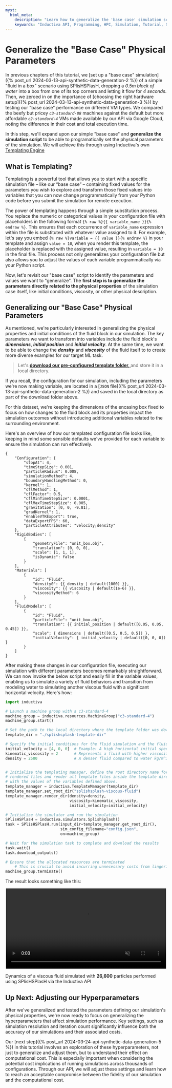 ```yaml
---
myst:
  html_meta:
    description: "Learn how to generalize the 'base case' simulation script using Inductiva's Templating Engine to modify parameters programmatically directly from your Python code."
    keywords: "Inductiva API, Programming, HPC, Simulation, Tutorial, Synthetic Data Generation, Physics-ML, SPH"
---
```


# Generalize the "Base Case" Physical Parameters

In previous chapters of this tutorial, we [set up a "base case" simulation]({% post_url 2024-03-13-api-synthetic-data-generation-2 %}) of a simple "fluid in a box" scenario using SPlisHSPlasH, dropping a 
_0.5m block of water_ into a box from one of its top corners and letting it flow 
for _4 seconds_. Then, we zeroed in on the importance of [choosing the right hardware setup]({% post_url 2024-03-13-api-synthetic-data-generation-3 %}) by testing our "base case" performance 
on different VM types. We compared the beefy but pricey _`c3-standard-88`_ machines 
against the default but more affordable _`c2-standard-4`_ VMs made available by 
our API via Google Cloud, noting the difference in their cost and total execution time.

In this step, we'll expand upon our simple "base case" and **generalize the simulation script**
to be able to programatically set the physical parameters of the simulation.
We will achieve this through using Inductiva's own [Templating Engine](https://docs.inductiva.ai/en/latest/explore_api/templating.html)

## What is Templating?

Templating is a powerful tool that allows you to start with a specific simulation 
file – like our “base case” – containing fixed values for the parameters you wish to 
explore and transform those fixed values into variables that you can now change 
programmatically from your Python code before you submit the simulation for remote 
execution.

The power of templating happens through a simple substitution process. You replace 
the numeric or categorical values in your configuration file with placeholders 
in the following format `{% raw %}{{ variable_name }}{% endraw %}`. This ensures 
that each occurrence of `variable_name` expression within the file is substituted 
with whatever value assigned to it. For example, let's say you embed `{% raw %}variable = {{ value }}{% endraw %}` 
in your template and assign `value = 10`, when you render this template, the placeholder 
is replaced with the assigned value, resulting in `variable = 10` in the final file. 
This process not only generalizes your configuration file but also allows you to 
adjust the values of each variable programmatically via your Python script.

Now, let's revisit our "base case" script to identify the parameters and values 
we want to "generalize". The **first step is to generalize the parameters directly related to the physical properties** of the simulation case itself, like initial conditions, viscosity, or other physical 
description.

## Generalizing our "Base Case" Physical Parameters

As mentioned, we're particularly interested in generalizing the physical properties 
and initial conditions of the fluid block in our simulation. The key parameters 
we want to transform into variables include the fluid block's ***dimensions***, 
***initial position*** and ***initial velocity***. At the same time, we want to 
be able to change the ***density*** and ***viscosity*** of the fluid itself to
to create more diverse examples for our target ML task.

>Let's **<a href="/assets/files/splishsplash-template-dir.zip" download="splishsplash-template-dir.zip" class="bi bi-cloud-download-fill">
<span> download our pre-configured template folder,</span>
      </a>** and store it in a local directory.

If you recall, the configuration for our simulation, including the parameters we're now 
making variable, are located in a [`JSON` file]({% post_url 2024-03-13-api-synthetic-data-generation-2 %}) 
and saved in the local directory as part of the download folder above.

For this dataset, we're keeping the dimensions of the encasing box fixed to focus 
on how changes to the fluid block and its properties impact the simulation 
outcomes without introducing additional variables related to the surrounding 
environment.

Here's an overview of how our templated configuration file looks like, keeping in
mind some sensible defaults we've provided for each variable to ensure the simulation 
can run effectively.

```text
{
    "Configuration": {
        "stopAt": 4,
        "timeStepSize": 0.001,
        "particleRadius": 0.008,
        "simulationMethod": 4,
        "boundaryHandlingMethod": 0,
        "kernel": 1,
        "cflMethod": 1,
        "cflFactor": 0.5,
        "cflMinTimeStepSize": 0.0001,
        "cflMaxTimeStepSize": 0.005,
        "gravitation": [0, 0, -9.81],
        "gradKernel": 1,
        "enableVTKExport": true,
        "dataExportFPS": 60,
        "particleAttributes": "velocity;density"
    },
    "RigidBodies": [
        {
            "geometryFile": "unit_box.obj",
            "translation": [0, 0, 0],
            "scale": [1, 1, 1],
            "isDynamic": false
        }
    ],
    "Materials": [
        {
            "id": "Fluid",
            "density0": {{ density | default(1000) }},
            "viscosity": {{ viscosity | default(1e-6) }},
            "viscosityMethod": 6
        }
    ],
    "FluidModels": [
        {
            "id": "Fluid",
            "particleFile": "unit_box.obj",
            "translation": {{ initial_position | default([0.05, 0.05, 0.45]) }},
            "scale": { dimensions | default([0.5, 0.5, 0.5]) },
            "initialVelocity": { initial_velocity | default([0, 0, 0]) }
        }
    ]
}
```

After making these changes in our configuration file, executing our simulation 
with different parameters becomes remarkably straightforward. We can now invoke 
the below script and easily fill in the variable values, enabling us to simulate 
a variety of fluid behaviors and transition from modeling water to simulating 
another viscous fluid with a significant horizontal velocity. Here's how:

```python
import inductiva

# Launch a machine group with a c3-standard-4
machine_group = inductiva.resources.MachineGroup("c3-standard-4")
machine_group.start()

# Set the path to the local directory where the template folder was downloaded
template_dir = "./splishsplash-template-dir"

# Specify the initial conditions for the fluid simulation and the fluid's properties
initial_velocity = [4, 0, 0]  # Example: A high horizontal initial speed m/s in each direction 
kinematic_viscosity = 2       # Represents a fluid with higher viscosity m^2/s
density = 2500                # A denser fluid compared to water kg/m^3


# Initialize the templating manager, define the root directory name for the
# rendered files and render all template files inside the template directory
# with the values of the variables defined above.
template_manager = inductiva.TemplateManager(template_dir)
template_manager.set_root_dir("splishsplash-viscous-fluid")
template_manager.render_dir(density=density,
                            viscosity=kinematic_viscosity,
                            initial_velocity=initial_velocity)

# Initialize the simulator and run the simulation
SPlisHSPlasH = inductiva.simulators.SplishSplash()
task = SPlisHSPlasH.run(input_dir=template_manager.get_root_dir(),
                        sim_config_filename="config.json",
                        on=machine_group)

# Wait for the simulation task to complete and download the results
task.wait()
task.download_outputs()

# Ensure that the allocated resources are terminated
    # This is crucial to avoid incurring unnecessary costs from lingering resources
machine_group.terminate()
```

The result looks something like this:

<div style="display: flex; justify-content:center">
<video width=500 loop muted autoplay preload="auto">
<source src="../_static/generating-synthetic-data/viscous_flow.mp4" type="video/mp4">
</video>
</div>

Dynamics of a viscous fluid simulated with **26,600** particles performed using SPlisHSPlasH via the Inductiva API

## Up Next: Adjusting our Hyperparameters

After we've generalized and tested the parameters defining our simulation's 
physical properties, we're now ready to focus on generalizing the hyperparameters 
that affect simulation performance. Key settings, such as simulation resolution 
and iteration count significantly influence both the accuracy of our simulations 
and their associated costs. 

Our [next step]({% post_url 2024-03-24-api-synthetic-data-generation-5 %})
in this tutorial involves an exploration of these hyperparameters, 
not just to generalize and adjust them, but to understand their effect on computational 
cost. This is especially important when considering the potential cost implications 
of running simulations across thousands of configurations. Through our API, we will adjust 
these settings and learn how to reach an acceptable compromise between the fidelity 
of our simulation and the computational cost.
